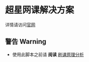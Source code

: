 # 超星网课解决方案

详情请访问[官网](http://jokin1999.github.io/sandau)

## 警告 Warning

- 使用此脚本之前请 **阅读** [刷课原理分析](https://jokin1999.github.io/chaoxing-solution/ylfx.md)
